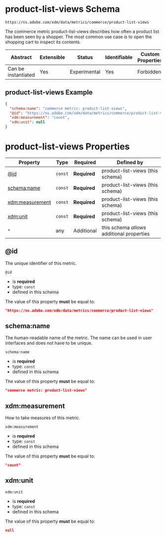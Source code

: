 
# product-list-views Schema

```
https://ns.adobe.com/xdm/data/metrics/commerce/product-list-views
```

The commerce metric product-list-views describes how often a product list has been seen by a shopper. The most common use case is to open the shopping cart to inspect its contents.

| Abstract | Extensible | Status | Identifiable | Custom Properties | Additional Properties | Defined In |
|----------|------------|--------|--------------|-------------------|-----------------------|------------|
| Can be instantiated | Yes | Experimental | Yes | Forbidden | Permitted | [data/product-list-views.schema.json](data/product-list-views.schema.json) |

## product-list-views Example
```json
{
  "schema:name": "commerce metric: product-list-views",
  "@id": "https://ns.adobe.com/xdm/data/metrics/commerce/product-list-views",
  "xdm:measurement": "count",
  "xdm:unit": null
}
```

# product-list-views Properties

| Property | Type | Required | Defined by |
|----------|------|----------|------------|
| [@id](#@id) | `const` | **Required** | product-list-views (this schema) |
| [schema:name](#schemaname) | `const` | **Required** | product-list-views (this schema) |
| [xdm:measurement](#xdmmeasurement) | `const` | **Required** | product-list-views (this schema) |
| [xdm:unit](#xdmunit) | `const` | **Required** | product-list-views (this schema) |
| `*` | any | Additional | this schema *allows* additional properties |

## @id

The unique identifier of this metric.

`@id`
* is **required**
* type: `const`
* defined in this schema

The value of this property **must** be equal to:

```json
"https://ns.adobe.com/xdm/data/metrics/commerce/product-list-views"
```





## schema:name

The human-readable name of the metric. The name can be used in user interfaces and does not have to be unique.

`schema:name`
* is **required**
* type: `const`
* defined in this schema

The value of this property **must** be equal to:

```json
"commerce metric: product-list-views"
```





## xdm:measurement

How to take measures of this metric.

`xdm:measurement`
* is **required**
* type: `const`
* defined in this schema

The value of this property **must** be equal to:

```json
"count"
```





## xdm:unit


`xdm:unit`
* is **required**
* type: `const`
* defined in this schema

The value of this property **must** be equal to:

```json
null
```




